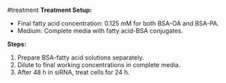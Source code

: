 #treatment
**Treatment Setup:**
- Final fatty acid concentration: 0.125 mM for both BSA-OA and BSA-PA.
- Medium: Complete media with fatty acid-BSA conjugates.

**Steps:**

1. Prepare BSA-fatty acid solutions separately.
2. Dilute to final working concentrations in complete media.
3. After 48 h in siRNA, treat cells for 24 h.